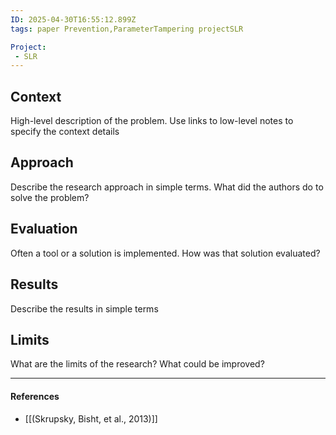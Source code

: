 ```yaml
---
ID: 2025-04-30T16:55:12.899Z
tags: paper Prevention,ParameterTampering projectSLR

Project:
 - SLR
---
```

## Context

High-level description of the problem. Use links to low-level notes to specify the context details

## Approach

Describe the research approach in simple terms. What did the authors do to solve the problem?

## Evaluation

Often a tool or a solution is implemented. How was that solution evaluated?

## Results

Describe the results in simple terms

## Limits

What are the limits of the research? What could be improved?

---
#### References
- [[(Skrupsky, Bisht, et al., 2013)]]
